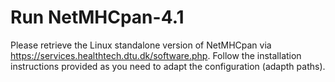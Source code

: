 # Run NetMHCpan-4.1
Please retrieve the Linux standalone version of NetMHCpan via https://services.healthtech.dtu.dk/software.php. Follow the installation instructions provided as you need to adapt the configuration (adapth paths).
